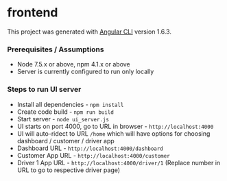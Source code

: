 # frontend

This project was generated with [Angular CLI](https://github.com/angular/angular-cli) version 1.6.3.

### Prerequisites / Assumptions

- Node 7.5.x or above, npm 4.1.x or above
- Server is currently configured to run only locally

### Steps to run UI server

- Install all dependencies - `npm install`
- Create code build - `npm run build`
- Start server - `node ui_server.js`
- UI starts on port 4000, go to URL in browser - `http://localhost:4000`
- UI will auto-ridect to URL `/home` which will have options for choosing dashboard / customer / driver app
- Dashboard URL - `http://localhost:4000/dashboard`
- Customer App URL - `http://localhost:4000/customer`
- Driver 1 App URL - `http://localhost:4000/driver/1` (Replace number in URL to go to respective driver page)



